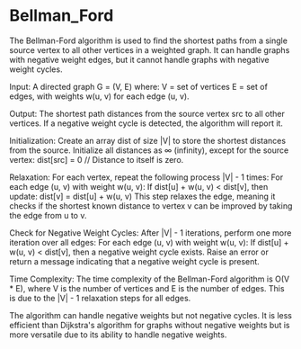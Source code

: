 # Bellman_Ford


The Bellman-Ford algorithm is used to find the shortest paths from a single source vertex to all other vertices in a weighted graph. It can handle graphs with negative weight edges, but it cannot handle graphs with negative weight cycles.

Input: A directed graph G = (V, E) where:
V = set of vertices
E = set of edges, with weights w(u, v) for each edge (u, v).

Output: The shortest path distances from the source vertex src to all other vertices. If a negative weight cycle is detected, the algorithm will report it.



Initialization:
Create an array dist of size |V| to store the shortest distances from the source.
Initialize all distances as ∞ (infinity), except for the source vertex:
dist[src] = 0 // Distance to itself is zero.

Relaxation:
For each vertex, repeat the following process |V| - 1 times:
For each edge (u, v) with weight w(u, v):
If dist[u] + w(u, v) < dist[v], then update:
dist[v] = dist[u] + w(u, v)
This step relaxes the edge, meaning it checks if the shortest known distance to vertex v can be improved by taking the edge from u to v.

Check for Negative Weight Cycles:
After |V| - 1 iterations, perform one more iteration over all edges:
For each edge (u, v) with weight w(u, v):
If dist[u] + w(u, v) < dist[v], then a negative weight cycle exists.
Raise an error or return a message indicating that a negative weight cycle is present.

Time Complexity:
The time complexity of the Bellman-Ford algorithm is O(V * E), where V is the number of vertices and E is the number of edges. This is due to the |V| - 1 relaxation steps for all edges.

The algorithm can handle negative weights but not negative cycles.
It is less efficient than Dijkstra's algorithm for graphs without negative weights but is more versatile due to its ability to handle negative weights.
